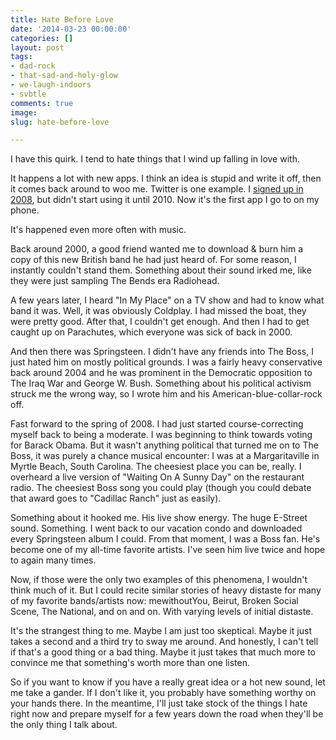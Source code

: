 ```yaml
---
title: Hate Before Love
date: '2014-03-23 00:00:00'
categories: []
layout: post
tags:
- dad-rock
- that-sad-and-holy-glow
- we-laugh-indoors
- svbtle
comments: true
image: 
slug: hate-before-love

---
```

I have this quirk. I tend to hate things that I wind up falling in love with.

<!-- break -->

It happens a lot with new apps. I think an idea is stupid and write it off, then it comes back around to woo me. Twitter is one example. I [signed up in 2008][1], but didn't start using it until 2010. Now it's the first app I go to on my phone.

It's happened even more often with music.

Back around 2000, a good friend wanted me to download & burn him a copy of this new British band he had just heard of. For some reason, I instantly couldn't stand them. Something about their sound irked me, like they were just sampling The Bends era Radiohead.

A few years later, I heard "In My Place" on a TV show and had to know what band it was. Well, it was obviously Coldplay. I had missed the boat, they were pretty good. After that, I couldn't get enough. And then I had to get caught up on Parachutes, which everyone was sick of back in 2000. 

And then there was Springsteen. I didn't have any friends into The Boss, I just hated him on mostly political grounds. I was a fairly heavy conservative back around 2004 and he was prominent in the Democratic opposition to The Iraq War and George W. Bush. Something about his political activism struck me the wrong way, so I wrote him and his American-blue-collar-rock off.

Fast forward to the spring of 2008. I had just started course-correcting myself back to being a moderate. I was beginning to think towards voting for Barack Obama. But it wasn't anything political that turned me on to The Boss, it was purely a chance musical encounter: I was at a Margaritaville in Myrtle Beach, South Carolina. The cheesiest place you can be, really. I overheard a live version of "Waiting On A Sunny Day" on the restaurant radio. The cheesiest Boss song you could play (though you could debate that award goes to "Cadillac Ranch" just as easily).

Something about it hooked me. His live show energy. The huge E-Street sound. Something. I went back to our vacation condo and downloaded every Springsteen album I could. From that moment, I was a Boss fan. He's become one of my all-time favorite artists. I've seen him live twice and hope to again many times.

Now, if those were the only two examples of this phenomena, I wouldn't think much of it. But I could recite similar stories of heavy distaste for many of my favorite bands/artists now: mewithoutYou, Beirut, Broken Social Scene, The National, and on and on. With varying levels of initial distaste.

It's the strangest thing to me. Maybe I am just too skeptical. Maybe it just  takes a second and a third try to sway me around. And honestly, I can't tell if that's a good thing or a bad thing. Maybe it just takes that much more to convince me that something's worth more than one listen.

So if you want to know if you have a really great idea or a hot new sound, let me take a gander. If I don't like it, you probably have something worthy on your hands there. In the meantime, I'll just take stock of the things I hate right now and prepare myself for a few years down the road when they'll be the only thing I talk about.


[1]: https://twitter.com/ryanstraits/statuses/789269312 "First Tweet"